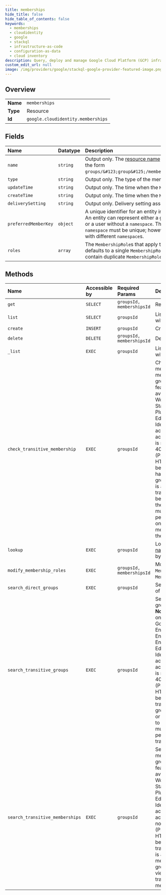 ```yaml
---
title: memberships
hide_title: false
hide_table_of_contents: false
keywords:
  - memberships
  - cloudidentity
  - google    
  - stackql
  - infrastructure-as-code
  - configuration-as-data
  - cloud inventory
description: Query, deploy and manage Google Cloud Platform (GCP) infrastructure and resources using SQL
custom_edit_url: null
image: /img/providers/google/stackql-google-provider-featured-image.png
---
```

  
    

## Overview
<table><tbody>
<tr><td><b>Name</b></td><td><code>memberships</code></td></tr>
<tr><td><b>Type</b></td><td>Resource</td></tr>
<tr><td><b>Id</b></td><td><code>google.cloudidentity.memberships</code></td></tr>
</tbody></table>

## Fields
| Name | Datatype | Description |
|:-----|:---------|:------------|
| `name` | `string` | Output only. The [resource name](https://cloud.google.com/apis/design/resource_names) of the `Membership`. Shall be of the form `groups/&#123;group&#125;/memberships/&#123;membership&#125;`. |
| `type` | `string` | Output only. The type of the membership. |
| `updateTime` | `string` | Output only. The time when the `Membership` was last updated. |
| `createTime` | `string` | Output only. The time when the `Membership` was created. |
| `deliverySetting` | `string` | Output only. Delivery setting associated with the membership. |
| `preferredMemberKey` | `object` | A unique identifier for an entity in the Cloud Identity Groups API. An entity can represent either a group with an optional `namespace` or a user without a `namespace`. The combination of `id` and `namespace` must be unique; however, the same `id` can be used with different `namespace`s. |
| `roles` | `array` | The `MembershipRole`s that apply to the `Membership`. If unspecified, defaults to a single `MembershipRole` with `name` `MEMBER`. Must not contain duplicate `MembershipRole`s with the same `name`. |
## Methods
| Name | Accessible by | Required Params | Description |
|:-----|:--------------|:----------------|:------------|
| `get` | `SELECT` | `groupsId, membershipsId` | Retrieves a `Membership`. |
| `list` | `SELECT` | `groupsId` | Lists the `Membership`s within a `Group`. |
| `create` | `INSERT` | `groupsId` | Creates a `Membership`. |
| `delete` | `DELETE` | `groupsId, membershipsId` | Deletes a `Membership`. |
| `_list` | `EXEC` | `groupsId` | Lists the `Membership`s within a `Group`. |
| `check_transitive_membership` | `EXEC` | `groupsId` | Check a potential member for membership in a group. **Note:** This feature is only available to Google Workspace Enterprise Standard, Enterprise Plus, and Enterprise for Education; and Cloud Identity Premium accounts. If the account of the member is not one of these, a 403 (PERMISSION_DENIED) HTTP status code will be returned. A member has membership to a group as long as there is a single viewable transitive membership between the group and the member. The actor must have view permissions to at least one transitive membership between the member and group. |
| `lookup` | `EXEC` | `groupsId` | Looks up the [resource name](https://cloud.google.com/apis/design/resource_names) of a `Membership` by its `EntityKey`. |
| `modify_membership_roles` | `EXEC` | `groupsId, membershipsId` | Modifies the `MembershipRole`s of a `Membership`. |
| `search_direct_groups` | `EXEC` | `groupsId` | Searches direct groups of a member. |
| `search_transitive_groups` | `EXEC` | `groupsId` | Search transitive groups of a member. **Note:** This feature is only available to Google Workspace Enterprise Standard, Enterprise Plus, and Enterprise for Education; and Cloud Identity Premium accounts. If the account of the member is not one of these, a 403 (PERMISSION_DENIED) HTTP status code will be returned. A transitive group is any group that has a direct or indirect membership to the member. Actor must have view permissions all transitive groups. |
| `search_transitive_memberships` | `EXEC` | `groupsId` | Search transitive memberships of a group. **Note:** This feature is only available to Google Workspace Enterprise Standard, Enterprise Plus, and Enterprise for Education; and Cloud Identity Premium accounts. If the account of the group is not one of these, a 403 (PERMISSION_DENIED) HTTP status code will be returned. A transitive membership is any direct or indirect membership of a group. Actor must have view permissions to all transitive memberships. |
